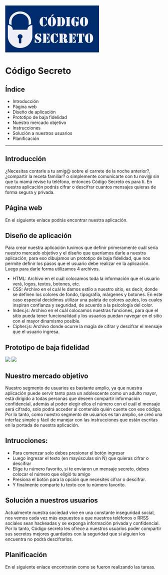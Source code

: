 ![](logo.jpg) 

# Código Secreto

## Índice

* Introducción
* Página web
* Diseño de aplicación
* Prototipo de baja fidelidad
* Nuestro mercado objetivo
* Instrucciones
* Solución a nuestros usuarios
* Planificación

***
## Introducción

¿Necesitas contarle a tu amig@ sobre el carrete de la noche anterior?, ¿compartir la receta familiar? o simplemente comunicarte con tu novi@ sin que tu mamá revise tu teléfono, entonces Código Secreto es para ti. En nuestra aplicación podrás cifrar o descifrar cuantos mensajes quieras de forma segura y privada.

## Página web

En el siguiente enlace podrás encontrar nuestra aplicación.

[](https://yanymolina.github.io/SCL008-Cipher/src/index.html)

## Diseño de aplicación

Para crear nuestra aplicación tuvimos que definir primeramente cuál sería nuestro mercado objetivo y el diseño que queríamos darle a nuestra aplicación, para eso dibujamos un prototipo de baja fidelidad, que nos permite definir los pasos que el usuario debe realizar en la aplicación.
Luego para darle forma utilizamos 4 archivos.
- HTML: Archivo en el cuál colocamos toda la información que el usuario verá, logos, textos, botones, etc.
- CSS: Archivo en el cuál le damos estilo a nuestro sitio, es decir, donde se definen los colores de fondo, tipografía, márgenes y botones. En este caso especial decidimos utilizar una paleta de colores azules, los cuales inspiran confianza y seguridad, de acuerdo a la psicología del color.
- Index.js: Archivo en el cuál colocamos nuestras funciones, para que el sitio pueda tener funcionalidad y los usuarios puedan navegar en el sitio con el mayor dinamismo posible.
- Cipher.js: Archivo donde ocurre la magía de cifrar y descifrar el mensaje que el usuario ingresa. 

## Prototipo de baja fidelidad

![](prototipo1.jpg) 
![](prototipo2.jpg)  

## Nuestro mercado objetivo

Nuestro segmento de usuarios es bastante amplio, ya que nuestra aplicación puede servir tanto para un adolescente como un adulto mayor, está dirigido a todas personas que deseen compartir información confidencial, además al poder elegir ellos el número con el cuál el mensaje será cifrado, solo podrá acceder al contenido quién cuente con ese código.
Por lo tanto, como nuestro segmento de usuarios es tan amplio, se creó una interfaz simple y fácil de manejar con las instrucciones que están escritas en la portada de nuestra aplicación.

## Intrucciones:

- Para comenzar solo debes presionar el botón ingresar
- Luego ingresar el texto (en mayúsculas sin Ñ) que quieras cifrar o descifrar
- Elige tu número favorito, si te enviaron un mensaje secreto, debes colocar el número que eligió tu amigo
- Presiona el botón para la opción que necesites cifrar o descifrar.
- Y finalmente comparte tu texto con tu número favorito.

## Solución a nuestros usuarios

Actualmente nuestra sociedad vive en una constante inseguridad social, nos vemos cada vez más expuestos a que nuestros teléfonos o RRSS sociales sean hackeadas y se exponga información privada y confidencial. Por lo tanto, Código secreto les ofrece a nuestros usuarios poder compartir sus secretos mejores guardados con la seguridad que si alguien los encuentra no podrá descifrarlos.

## Planificación

En el siguiente enlace encontrarán como se fueron realizando las tareas.

[](https://trello.com/b/c3YM0Fhg/proyecto)
